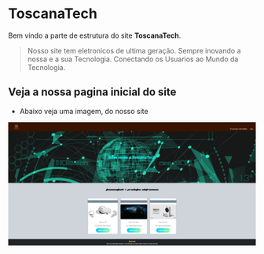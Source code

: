 # ToscanaTech

Bem vindo a parte de estrutura do site **ToscanaTech**.
>Nosso site tem eletronicos de ultima geração.
>Sempre inovando a nossa e a sua Tecnologia.
>Conectando os Usuarios ao Mundo da Tecnologia.

## Veja a nossa pagina inicial do site
* Abaixo veja uma imagem, do nosso site

![Toscana imagem da pagina inicial](https://github.com/Konztes/repositorio-toscana/blob/master/miniatura-site/ToscanaTech-miniatura-menu.png)